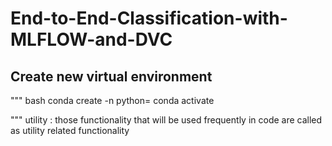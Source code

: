 # End-to-End-Classification-with-MLFLOW-and-DVC

## Create new virtual environment
""" bash
conda create -n <name> python=<version>
conda activate <name>

"""
utility : those functionality that will  be used frequently in code are called as utility related functionality